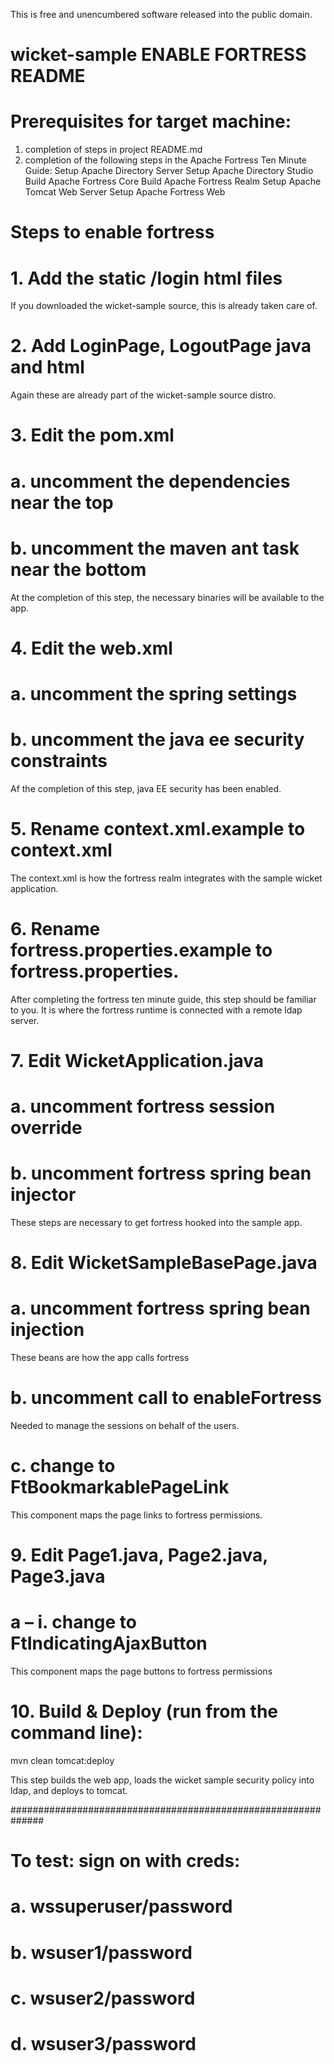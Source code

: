 This is free and unencumbered software released into the public domain.

# wicket-sample ENABLE FORTRESS README
# Prerequisites for target machine:
1. completion of steps in project README.md
2. completion of the following steps in the Apache Fortress Ten Minute Guide:
   Setup Apache Directory Server
   Setup Apache Directory Studio
   Build Apache Fortress Core
   Build Apache Fortress Realm
   Setup Apache Tomcat Web Server
   Setup Apache Fortress Web

# Steps to enable fortress

# 1. Add the static /login html files

If you downloaded the wicket-sample source, this is already taken care of.

# 2. Add LoginPage, LogoutPage java and html

Again these are already part of the wicket-sample source distro.

# 3. Edit the pom.xml

# a. uncomment the dependencies near the top

# b. uncomment the maven ant task near the bottom

At the completion of this step, the necessary binaries will be available to the app.

# 4. Edit the web.xml

# a. uncomment the spring settings

# b. uncomment the java ee security constraints

Af the completion of this step, java EE security has been enabled.

# 5. Rename context.xml.example to context.xml

The context.xml is how the fortress realm integrates with the sample wicket application.

# 6. Rename fortress.properties.example to fortress.properties.

After completing the fortress ten minute guide, this step should be familiar to you.  It is where the fortress runtime is connected with a remote ldap server.

# 7. Edit WicketApplication.java

# a. uncomment fortress session override

# b. uncomment fortress spring bean injector

These steps are necessary to get fortress hooked into the sample app.

# 8. Edit WicketSampleBasePage.java

# a. uncomment fortress spring bean injection

These beans are how the app calls fortress

# b. uncomment call to enableFortress

Needed to manage the sessions on behalf of the users.

# c. change to FtBookmarkablePageLink

This component maps the page links to fortress permissions.

# 9. Edit Page1.java, Page2.java, Page3.java

# a – i. change to FtIndicatingAjaxButton

This component maps the page buttons to fortress permissions

# 10. Build & Deploy (run from the command line):

mvn clean tomcat:deploy

This step builds the web app, loads the wicket sample security policy into ldap, and deploys to tomcat.

##############################################################
# To test: sign on with creds:
# a. wssuperuser/password
# b. wsuser1/password
# c. wsuser2/password
# d. wsuser3/password